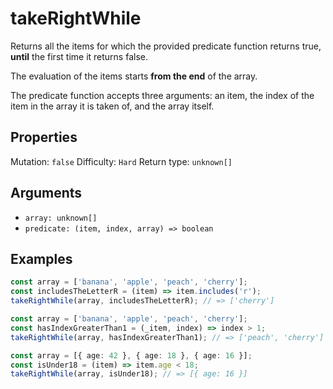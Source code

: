 # takeRightWhile

Returns all the items for which the provided predicate function returns true, **until** the first time it returns false.

The evaluation of the items starts **from the end** of the array.

The predicate function accepts three arguments: an item, the index of the item in the array it is taken of, and the array itself.

## Properties

Mutation: `false`
Difficulty: `Hard`
Return type: `unknown[]`

## Arguments

- `array: unknown[]`
- `predicate: (item, index, array) => boolean`

## Examples

```typescript
const array = ['banana', 'apple', 'peach', 'cherry'];
const includesTheLetterR = (item) => item.includes('r');
takeRightWhile(array, includesTheLetterR); // => ['cherry']

const array = ['banana', 'apple', 'peach', 'cherry'];
const hasIndexGreaterThan1 = (_item, index) => index > 1;
takeRightWhile(array, hasIndexGreaterThan1); // => ['peach', 'cherry']

const array = [{ age: 42 }, { age: 18 }, { age: 16 }];
const isUnder18 = (item) => item.age < 18;
takeRightWhile(array, isUnder18); // => [{ age: 16 }]
```
